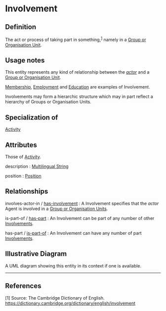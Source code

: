 # Involvement

## Definition
The act or process of taking part in something,<sup>[1](#fn1)</sup> namely in a [Group or Organisation Unit](../entities/Group_or_Organisation_Unit.md).

## Usage notes
This entity represents any kind of relationship between the *[actor](../entities/Agent.md#user-content-rel__activity)* and a [Group or Organisation Unit](../entities/Group_or_Organisation_Unit.md).

[Membership](../entities/Membership.md), [Employment](../entities/Involvement.md) and [Education](../entities/Education.md) are examples of Involvement.

Involvements may form a hierarchic structure which may in part reflect a hierarchy of Groups or Organisation Units.

## Specialization of
[Activity](../entities/Activity.md)

## Attributes

Those of [Activity](../entities/Activity.md).

description : [Multilingual String](../datatypes/Multilingual_String.md)

position    : [Position](../datatypes/Position.md)

## Relationships

<a name="rel__involves-actor-in">involves-actor-in</a> / [has-involvement](../entities/Group_or_Organisation_Unit.md#user-content-rel__has-involvement) : A Involvement specifies that the *actor* Agent is involved in a [Group or Organisation Units](../entities/Group_or_Organisation_Unit.md).

<a name="rel__is-part-of">is-part-of</a> / [has-part](../entities/Involvement.md#user-content-rel__has-part) : An Involvement can be part of any number of other [Involvements](../entities/Involvement.md).

<a name="rel__has-part">has-part</a> / [is-part-of](../entities/Involvement.md#user-content-rel__is-part-of) : An Involvement can have any number of part [Involvements](../entities/Involvement.md).

## Illustrative Diagram
A UML diagram showing this entity in its context if one is available.

---
## References
<a name="fn1">\[1\]</a> Source: The Cambridge Dictionary of English. https://dictionary.cambridge.org/dictionary/english/involvement
